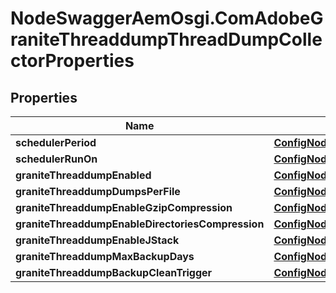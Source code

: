 # NodeSwaggerAemOsgi.ComAdobeGraniteThreaddumpThreadDumpCollectorProperties

## Properties
Name | Type | Description | Notes
------------ | ------------- | ------------- | -------------
**schedulerPeriod** | [**ConfigNodePropertyInteger**](ConfigNodePropertyInteger.md) |  | [optional] 
**schedulerRunOn** | [**ConfigNodePropertyDropDown**](ConfigNodePropertyDropDown.md) |  | [optional] 
**graniteThreaddumpEnabled** | [**ConfigNodePropertyBoolean**](ConfigNodePropertyBoolean.md) |  | [optional] 
**graniteThreaddumpDumpsPerFile** | [**ConfigNodePropertyInteger**](ConfigNodePropertyInteger.md) |  | [optional] 
**graniteThreaddumpEnableGzipCompression** | [**ConfigNodePropertyBoolean**](ConfigNodePropertyBoolean.md) |  | [optional] 
**graniteThreaddumpEnableDirectoriesCompression** | [**ConfigNodePropertyBoolean**](ConfigNodePropertyBoolean.md) |  | [optional] 
**graniteThreaddumpEnableJStack** | [**ConfigNodePropertyBoolean**](ConfigNodePropertyBoolean.md) |  | [optional] 
**graniteThreaddumpMaxBackupDays** | [**ConfigNodePropertyInteger**](ConfigNodePropertyInteger.md) |  | [optional] 
**graniteThreaddumpBackupCleanTrigger** | [**ConfigNodePropertyString**](ConfigNodePropertyString.md) |  | [optional] 


